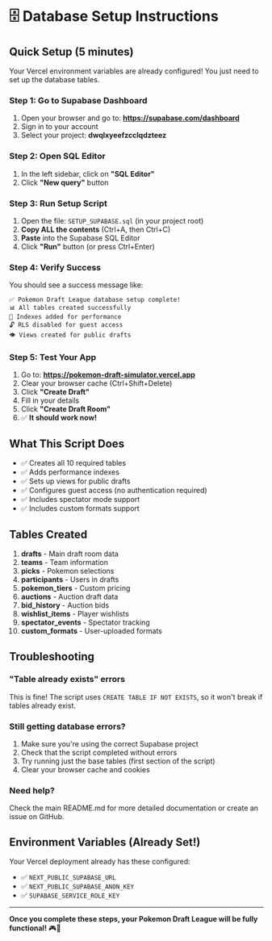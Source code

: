 # 🗄️ Database Setup Instructions

## Quick Setup (5 minutes)

Your Vercel environment variables are already configured! You just need to set up the database tables.

### Step 1: Go to Supabase Dashboard

1. Open your browser and go to: **https://supabase.com/dashboard**
2. Sign in to your account
3. Select your project: **dwqlxyeefzcclqdzteez**

### Step 2: Open SQL Editor

1. In the left sidebar, click on **"SQL Editor"**
2. Click **"New query"** button

### Step 3: Run Setup Script

1. Open the file: `SETUP_SUPABASE.sql` (in your project root)
2. **Copy ALL the contents** (Ctrl+A, then Ctrl+C)
3. **Paste** into the Supabase SQL Editor
4. Click **"Run"** button (or press Ctrl+Enter)

### Step 4: Verify Success

You should see a success message like:
```
✅ Pokemon Draft League database setup complete!
📊 All tables created successfully
🔧 Indexes added for performance
🔓 RLS disabled for guest access
👁️ Views created for public drafts
```

### Step 5: Test Your App

1. Go to: **https://pokemon-draft-simulator.vercel.app**
2. Clear your browser cache (Ctrl+Shift+Delete)
3. Click **"Create Draft"**
4. Fill in your details
5. Click **"Create Draft Room"**
6. ✅ **It should work now!**

## What This Script Does

- ✅ Creates all 10 required tables
- ✅ Adds performance indexes
- ✅ Sets up views for public drafts
- ✅ Configures guest access (no authentication required)
- ✅ Includes spectator mode support
- ✅ Includes custom formats support

## Tables Created

1. **drafts** - Main draft room data
2. **teams** - Team information
3. **picks** - Pokemon selections
4. **participants** - Users in drafts
5. **pokemon_tiers** - Custom pricing
6. **auctions** - Auction draft data
7. **bid_history** - Auction bids
8. **wishlist_items** - Player wishlists
9. **spectator_events** - Spectator tracking
10. **custom_formats** - User-uploaded formats

## Troubleshooting

### "Table already exists" errors
This is fine! The script uses `CREATE TABLE IF NOT EXISTS`, so it won't break if tables already exist.

### Still getting database errors?
1. Make sure you're using the correct Supabase project
2. Check that the script completed without errors
3. Try running just the base tables (first section of the script)
4. Clear your browser cache and cookies

### Need help?
Check the main README.md for more detailed documentation or create an issue on GitHub.

## Environment Variables (Already Set!)

Your Vercel deployment already has these configured:
- ✅ `NEXT_PUBLIC_SUPABASE_URL`
- ✅ `NEXT_PUBLIC_SUPABASE_ANON_KEY`
- ✅ `SUPABASE_SERVICE_ROLE_KEY`

---

**Once you complete these steps, your Pokemon Draft League will be fully functional!** 🎮🎉
